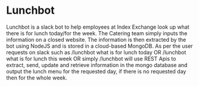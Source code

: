 # Lunchbot
Lunchbot is a slack bot to help employees at Index Exchange look  up what there is for lunch today/for the week. The Catering team simply inputs the information on a closed website. The information is then extracted by the bot using NodeJS and is stored in a cloud-based MongoDB.
As per the user requests on slack such as /lunchbot what is for lunch today OR /lunchbot what is for lunch this week OR simply /lunchbot will use REST Apis to extract, send, update and retrieve information in the mongo database and output the lunch menu for the requested day, if there is no requested day then for the whole week. 
